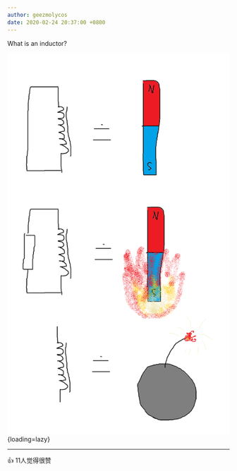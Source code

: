 ```yaml
---
author: geezmolycos
date: 2020-02-24 20:37:00 +0800
---
```


What is an inductor?

![](/images/qq-zone/2020-02-24-inductor.png){loading=lazy}

---
👍 11人觉得很赞
